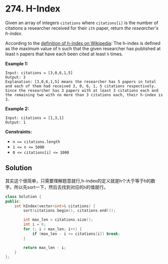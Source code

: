 # 274. H-Index

Given an array of integers `citations` where `citations[i]` is the number of citations a researcher received for their `ith` paper, return *the researcher's h-index*.

According to the [definition of h-index on Wikipedia](https://en.wikipedia.org/wiki/H-index): The h-index is defined as the maximum value of `h` such that the given researcher has published at least `h` papers that have each been cited at least `h` times.

 

**Example 1:**

```
Input: citations = [3,0,6,1,5]
Output: 3
Explanation: [3,0,6,1,5] means the researcher has 5 papers in total and each of them had received 3, 0, 6, 1, 5 citations respectively.
Since the researcher has 3 papers with at least 3 citations each and the remaining two with no more than 3 citations each, their h-index is 3.
```

**Example 2:**

```
Input: citations = [1,3,1]
Output: 1
```

 

**Constraints:**

- `n == citations.length`
- `1 <= n <= 5000`
- `0 <= citations[i] <= 1000`

## Solution

其实这个很简单，只需要理解题意就行,h-index的定义就是h个大于等于h的数字。所以先sort一下，然后去找到对应的`h`的值就行。

```c++
class Solution {
public:
    int hIndex(vector<int>& citations) {
        sort(citations.begin(), citations.end());

        int max_len = citations.size();
        int i = 0;
        for (; i < max_len; i++) {
            if (max_len - i <= citations[i]) break;
        }

        return max_len - i;
    }
};
```

